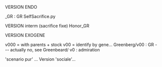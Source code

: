 







VERSION ENDO

_GR : GR
SelfSacrifice.py


VERSION interm (sacrifice fixe)
Honor_GR




VERSION EXOGENE

v000 = with parents + stock
v00 = identify by gene...
Greenberg/v00 : GR --- actually no, see Greenbeard/
v0 : admiration


'scenario pur' ...
Version 'sociale'...